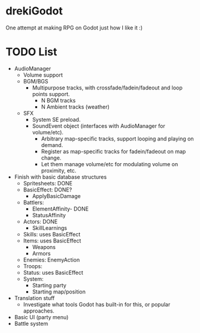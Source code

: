 # drekiGodot
One attempt at making RPG on Godot just how I like it :)

# TODO List
- AudioManager
	- Volume support
	- BGM/BGS
		- Multipurpose tracks, with crossfade/fadein/fadeout and loop points support.
			- N BGM tracks
			- N Ambient tracks (weather)
	- SFX
		- System SE preload.
		- SoundEvent object (interfaces with AudioManager for volume/etc).
			- Arbitrary map-specific tracks, support looping and playing on demand.
			- Register as map-specific tracks for fadein/fadeout on map change.
			- Let them manage volume/etc for modulating volume on proximity, etc.
- Finish with basic database structures
	- Spritesheets: DONE
	- BasicEffect: DONE?
		- ApplyBasicDamage
	- Battlers:
		- ElementAffinity- DONE
		- StatusAffinity
	- Actors: DONE
		- SkillLearnings
	- Skills: uses BasicEffect
	- Items: uses BasicEffect
		- Weapons
		- Armors
	- Enemies: 
		EnemyAction
	- Troops:
	- Status: uses BasicEffect
	- System:
		- Starting party
		- Starting map/position
- Translation stuff
	- Investigate what tools Godot has built-in for this, or popular approaches.
- Basic UI (party menu)
- Battle system

